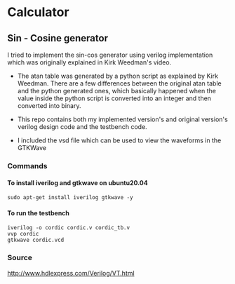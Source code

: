# Calculator

## Sin - Cosine generator

I tried to implement the sin-cos generator using verilog implementation which was originally explained in Kirk Weedman's video.

* The atan table was generated by a python script as explained by Kirk Weedman. There are a few differences between the original atan table and the python generated ones, which basically happened when the value inside the python script is converted into an integer and then converted into binary.

* This repo contains both my implemented version's and original version's verilog design code and the testbench code. 

* I included the vsd file which can be used to view the waveforms in the GTKWave 

### Commands

#### To install iverilog and gtkwave on ubuntu20.04

`sudo apt-get install iverilog gtkwave -y`

#### To run the testbench
```
iverilog -o cordic cordic.v cordic_tb.v
vvp cordic
gtkwave cordic.vcd

```

### Source

http://www.hdlexpress.com/Verilog/VT.html
